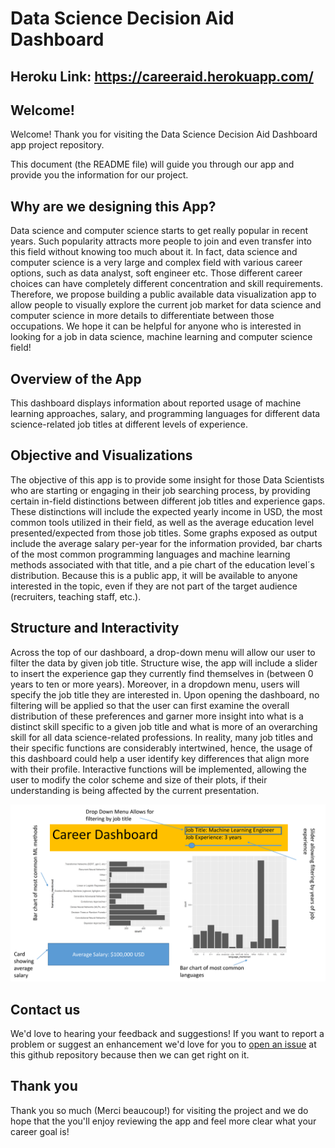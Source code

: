 
# Data Science Decision Aid Dashboard

## Heroku Link: https://careeraid.herokuapp.com/

## Welcome!

Welcome! Thank you for visiting the Data Science Decision Aid Dashboard app project repository.

This document (the README file) will guide you through our app and provide you the information for our project.

## Why are we designing this App?

Data science and computer science starts to get really popular in recent years. Such popularity attracts more people to join and even transfer into this field without knowing too much about it. In fact, data science and computer science is a very large and complex field with various career options, such as data analyst, soft engineer etc. Those different career choices can have completely different concentration and skill requirements. Therefore, we propose building a public available data visualization app to allow people to visually explore the current job market for data science and computer science in more details to differentiate between those occupations. We hope it can be helpful for anyone who is interested in looking for a job in data science, machine learning and computer science field!

## Overview of the App

This dashboard displays information about reported usage of machine learning approaches, salary, and programming languages for different data science-related job titles at different levels of experience.


## Objective and Visualizations

The objective of this app is to provide some insight for those Data Scientists who are starting or engaging in their job searching process, by providing certain in-field distinctions between different job titles and experience gaps. These distinctions will include the expected yearly income in USD, the most common tools utilized in their field, as well as the average education level presented/expected from those job titles. Some graphs exposed as output include the average salary per-year for the information provided, bar charts of the most common programming languages and machine learning methods associated with that title, and a pie chart of the education level´s distribution. Because this is a public app, it will be available to anyone interested in the topic, even if they are not part of the target audience (recruiters, teaching staff, etc.). 

## Structure and Interactivity

Across the top of our dashboard, a drop-down menu will allow our user to filter the data by given job title. Structure wise, the app will include a slider to insert the experience gap they currently find themselves in (between 0 years to ten or more years). Moreover, in a dropdown menu, users will specify the job title they are interested in. Upon opening the dashboard, no filtering will be applied so that the user can first examine the overall distribution of these preferences and garner more insight into what is a distinct skill specific to a given job title and what is more of an overarching skill for all data science-related professions. In reality, many job titles and their specific functions are considerably intertwined, hence, the usage of this dashboard could help a user identify key differences that align more with their profile. Interactive functions will be implemented, allowing the user to modify the color scheme and size of their plots, if their understanding is being affected by the current presentation.


![dashboard](figures/dashboard_proposal.png)


## Contact us

We'd love to hearing your feedback and suggestions! If you want to report a problem or suggest an enhancement we'd love for you to [open an issue](../../issues) at this github repository because then we can get right on it.

## Thank you

Thank you so much (Merci beaucoup!) for visiting the project and we do hope that the you'll enjoy reviewing the app and feel more clear what your career goal is!
